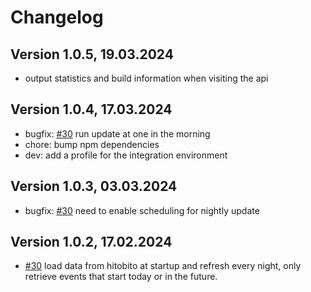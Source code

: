 # Changelog

## Version 1.0.5, 19.03.2024

* output statistics and build information when visiting the api

## Version 1.0.4, 17.03.2024

* bugfix: [#30](https://github.com/cevi/event-overview-cevidb/issues/30) run update at one in the morning
* chore: bump npm dependencies
* dev: add a profile for the integration environment

## Version 1.0.3, 03.03.2024

* bugfix: [#30](https://github.com/cevi/event-overview-cevidb/issues/30) need to enable scheduling for nightly update

## Version 1.0.2, 17.02.2024

* [#30](https://github.com/cevi/event-overview-cevidb/issues/30) load data from hitobito at startup and refresh every night, only retrieve events that start today or in the future.